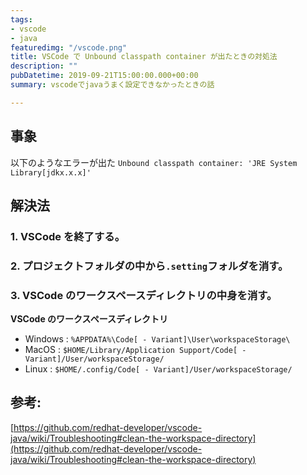 ```yaml
---
tags:
- vscode
- java
featuredimg: "/vscode.png"
title: VSCode で Unbound classpath container が出たときの対処法
description: ""
pubDatetime: 2019-09-21T15:00:00.000+00:00
summary: vscodeでjavaうまく設定できなかったときの話

---
```

## 事象

以下のようなエラーが出た
`Unbound classpath container: 'JRE System Library[jdkx.x.x]'`

## 解決法

### 1. VSCode を終了する。

### 2. プロジェクトフォルダの中から`.setting`フォルダを消す。

### 3. VSCode のワークスペースディレクトリの中身を消す。

**VSCode のワークスペースディレクトリ**

- Windows : `%APPDATA%\Code[ - Variant]\User\workspaceStorage\`
- MacOS : `$HOME/Library/Application Support/Code[ - Variant]/User/workspaceStorage/`
- Linux : `$HOME/.config/Code[ - Variant]/User/workspaceStorage/`

## 参考:

[https://github.com/redhat-developer/vscode-java/wiki/Troubleshooting#clean-the-workspace-directory](https://github.com/redhat-developer/vscode-java/wiki/Troubleshooting#clean-the-workspace-directory)